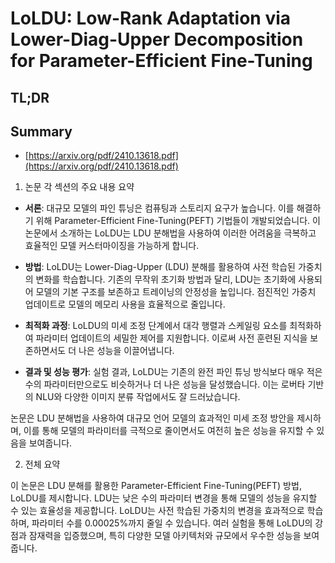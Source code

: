 # LoLDU: Low-Rank Adaptation via Lower-Diag-Upper Decomposition for Parameter-Efficient Fine-Tuning
## TL;DR
## Summary
- [https://arxiv.org/pdf/2410.13618.pdf](https://arxiv.org/pdf/2410.13618.pdf)

1. 논문 각 섹션의 주요 내용 요약

- **서론**: 대규모 모델의 파인 튜닝은 컴퓨팅과 스토리지 요구가 높습니다. 이를 해결하기 위해 Parameter-Efficient Fine-Tuning(PEFT) 기법들이 개발되었습니다. 이 논문에서 소개하는 LoLDU는 LDU 분해법을 사용하여 이러한 어려움을 극복하고 효율적인 모델 커스터마이징을 가능하게 합니다.

- **방법**: LoLDU는 Lower-Diag-Upper (LDU) 분해를 활용하여 사전 학습된 가중치의 변화를 학습합니다. 기존의 무작위 초기화 방법과 달리, LDU는 초기화에 사용되어 모델의 기본 구조를 보존하고 트레이닝의 안정성을 높입니다. 점진적인 가중치 업데이트로 모델의 메모리 사용을 효율적으로 줄입니다.

- **최적화 과정**: LoLDU의 미세 조정 단계에서 대각 행렬과 스케일링 요소를 최적화하여 파라미터 업데이트의 세밀한 제어를 지원합니다. 이로써 사전 훈련된 지식을 보존하면서도 더 나은 성능을 이끌어냅니다.

- **결과 및 성능 평가**: 실험 결과, LoLDU는 기존의 완전 파인 튜닝 방식보다 매우 적은 수의 파라미터만으로도 비슷하거나 더 나은 성능을 달성했습니다. 이는 로버타 기반의 NLU와 다양한 이미지 분류 작업에서도 잘 드러났습니다.

논문은 LDU 분해법을 사용하여 대규모 언어 모델의 효과적인 미세 조정 방안을 제시하며, 이를 통해 모델의 파라미터를 극적으로 줄이면서도 여전히 높은 성능을 유지할 수 있음을 보여줍니다.

2. 전체 요약

이 논문은 LDU 분해를 활용한 Parameter-Efficient Fine-Tuning(PEFT) 방법, LoLDU를 제시합니다. LDU는 낮은 수의 파라미터 변경을 통해 모델의 성능을 유지할 수 있는 효율성을 제공합니다. LoLDU는 사전 학습된 가중치의 변경을 효과적으로 학습하며, 파라미터 수를 0.00025%까지 줄일 수 있습니다. 여러 실험을 통해 LoLDU의 강점과 잠재력을 입증했으며, 특히 다양한 모델 아키텍처와 규모에서 우수한 성능을 보여줍니다.